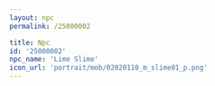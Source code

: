 ```yaml
---
layout: npc
permalink: /25000002

title: Npc
id: '25000002'
npc_name: 'Lime Slime'
icon_url: 'portrait/mob/02020110_m_slime01_p.png'
---
```

